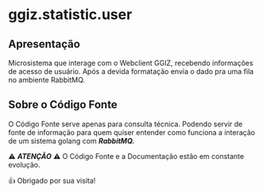 # ggiz.statistic.user


## Apresentação
Microsistema que interage com o Webclient GGIZ, recebendo informações de acesso de usuário. Após a devida formatação envia o dado pra uma fila no ambiente RabbitMQ.

## Sobre o Código Fonte
O Código Fonte serve apenas para consulta técnica. Podendo servir de fonte de informação para quem quiser entender como funciona a interação de um sistema golang com ***RabbitMQ.***
</br>

⚠ ***ATENÇÃO*** ⚠
O Código Fonte e a Documentação estão em constante evolução.

👍 Obrigado por sua visita!
